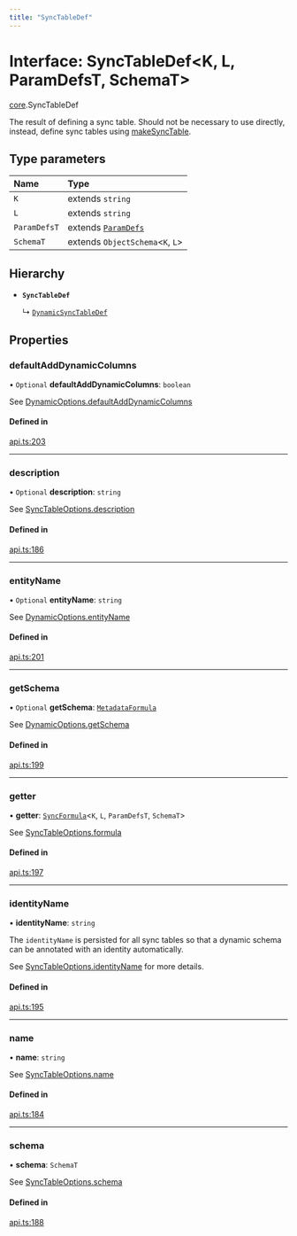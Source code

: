 ```yaml
---
title: "SyncTableDef"
---
```

# Interface: SyncTableDef<K, L, ParamDefsT, SchemaT\>

[core](../modules/core.md).SyncTableDef

The result of defining a sync table. Should not be necessary to use directly,
instead, define sync tables using [makeSyncTable](../functions/core.makeSyncTable.md).

## Type parameters

| Name | Type |
| :------ | :------ |
| `K` | extends `string` |
| `L` | extends `string` |
| `ParamDefsT` | extends [`ParamDefs`](../types/core.ParamDefs.md) |
| `SchemaT` | extends `ObjectSchema`<`K`, `L`\> |

## Hierarchy

- **`SyncTableDef`**

  ↳ [`DynamicSyncTableDef`](core.DynamicSyncTableDef.md)

## Properties

### defaultAddDynamicColumns

• `Optional` **defaultAddDynamicColumns**: `boolean`

See [DynamicOptions.defaultAddDynamicColumns](core.DynamicOptions.md#defaultadddynamiccolumns)

#### Defined in

[api.ts:203](https://github.com/coda/packs-sdk/blob/main/api.ts#L203)

___

### description

• `Optional` **description**: `string`

See [SyncTableOptions.description](core.SyncTableOptions.md#description)

#### Defined in

[api.ts:186](https://github.com/coda/packs-sdk/blob/main/api.ts#L186)

___

### entityName

• `Optional` **entityName**: `string`

See [DynamicOptions.entityName](core.DynamicOptions.md#entityname)

#### Defined in

[api.ts:201](https://github.com/coda/packs-sdk/blob/main/api.ts#L201)

___

### getSchema

• `Optional` **getSchema**: [`MetadataFormula`](../types/core.MetadataFormula.md)

See [DynamicOptions.getSchema](core.DynamicOptions.md#getschema)

#### Defined in

[api.ts:199](https://github.com/coda/packs-sdk/blob/main/api.ts#L199)

___

### getter

• **getter**: [`SyncFormula`](../types/core.SyncFormula.md)<`K`, `L`, `ParamDefsT`, `SchemaT`\>

See [SyncTableOptions.formula](core.SyncTableOptions.md#formula)

#### Defined in

[api.ts:197](https://github.com/coda/packs-sdk/blob/main/api.ts#L197)

___

### identityName

• **identityName**: `string`

The `identityName` is persisted for all sync tables so that a dynamic schema
can be annotated with an identity automatically.

See [SyncTableOptions.identityName](core.SyncTableOptions.md#identityname) for more details.

#### Defined in

[api.ts:195](https://github.com/coda/packs-sdk/blob/main/api.ts#L195)

___

### name

• **name**: `string`

See [SyncTableOptions.name](core.SyncTableOptions.md#name)

#### Defined in

[api.ts:184](https://github.com/coda/packs-sdk/blob/main/api.ts#L184)

___

### schema

• **schema**: `SchemaT`

See [SyncTableOptions.schema](core.SyncTableOptions.md#schema)

#### Defined in

[api.ts:188](https://github.com/coda/packs-sdk/blob/main/api.ts#L188)
